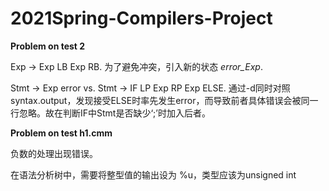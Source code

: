 # 2021Spring-Compilers-Project

**Problem on test 2**

Exp -> Exp LB Exp RB. 为了避免冲突，引入新的状态 *error_Exp*.

Stmt -> Exp error vs. Stmt -> IF LP Exp RP Exp ELSE. 通过-d同时对照syntax.output，发现接受ELSE时率先发生error，而导致前者具体错误会被同一行忽略。故在判断IF中Stmt是否缺少‘;’时加入后者。 

**Problem on test h1.cmm**

负数的处理出现错误。

在语法分析树中，需要将整型值的输出设为 %u，类型应该为unsigned int
